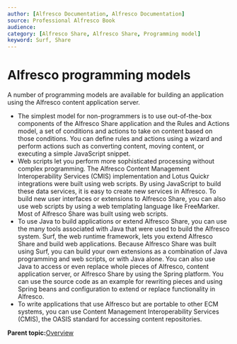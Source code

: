```yaml
---
author: [Alfresco Documentation, Alfresco Documentation]
source: Professional Alfresco Book
audience: 
category: [Alfresco Share, Alfresco Share, Programming model]
keyword: Surf, Share
---
```


# Alfresco programming models

A number of programming models are available for building an application using the Alfresco content application server.

-   The simplest model for non-programmers is to use out-of-the-box components of the Alfresco Share application and the Rules and Actions model, a set of conditions and actions to take on content based on those conditions. You can define rules and actions using a wizard and perform actions such as converting content, moving content, or executing a simple JavaScript snippet.
-   Web scripts let you perform more sophisticated processing without complex programming. The Alfresco Content Management Interoperability Services \(CMIS\) implementation and Lotus Quickr integrations were built using web scripts. By using JavaScript to build these data services, it is easy to create new services in Alfresco. To build new user interfaces or extensions to Alfresco Share, you can also use web scripts by using a web templating language like FreeMarker. Most of Alfresco Share was built using web scripts.
-   To use Java to build applications or extend Alfresco Share, you can use the many tools associated with Java that were used to build the Alfresco system. Surf, the web runtime framework, lets you extend Alfresco Share and build web applications. Because Alfresco Share was built using Surf, you can build your own extensions as a combination of Java programming and web scripts, or with Java alone. You can also use Java to access or even replace whole pieces of Alfresco, content application server, or Alfresco Share by using the Spring platform. You can use the source code as an example for rewriting pieces and using Spring beans and configuration to extend or replace functionality in Alfresco.
-   To write applications that use Alfresco but are portable to other ECM systems, you can use Content Management Interoperability Services \(CMIS\), the OASIS standard for accessing content repositories.

**Parent topic:**[Overview](../concepts/system-about.md)

